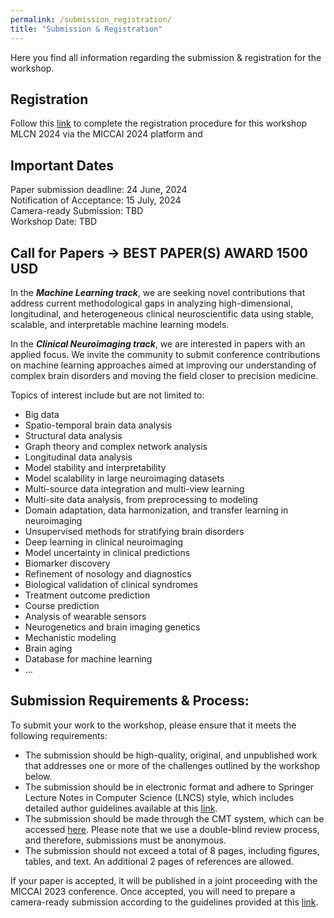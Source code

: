 ```yaml
---
permalink: /submission_registration/
title: "Submission & Registration"
---
```


Here you find all information regarding the submission & registration for the workshop.


## Registration

Follow this [link](https://conferences.miccai.org/2024/en/REGISTRATION.html) to complete the registration procedure for this workshop MLCN 2024 via the MICCAI 2024 platform and 

## Important Dates

Paper submission deadline: 24 June, 2024
<br>
Notification of Acceptance: 15 July, 2024
<br>
Camera-ready Submission: TBD
<br>
Workshop Date: TBD
<br>

## Call for Papers -> BEST PAPER(S) AWARD 1500 USD 

In the ***Machine Learning track***, we are seeking novel contributions that address current methodological gaps in analyzing high-dimensional, longitudinal, and heterogeneous clinical neuroscientific data using stable, scalable, and interpretable machine learning models.

In the ***Clinical Neuroimaging track***, we are interested in papers with an applied focus. We invite the community to submit conference contributions on machine learning approaches aimed at improving our understanding of complex brain disorders and moving the field closer to precision medicine.

Topics of interest include but are not limited to:
<ul>
    <li>Big data</li>
    <li>Spatio-temporal brain data analysis</li>
    <li>Structural data analysis</li>
    <li>Graph theory and complex network analysis</li>
    <li>Longitudinal data analysis</li>
    <li>Model stability and interpretability</li>
    <li>Model scalability in large neuroimaging datasets</li>
    <li>Multi-source data integration and multi-view learning</li>
    <li>Multi-site data analysis, from preprocessing to modeling</li>
    <li>Domain adaptation, data harmonization, and transfer learning in neuroimaging</li>
    <li>Unsupervised methods for stratifying brain disorders</li>
    <li>Deep learning in clinical neuroimaging</li>
    <li>Model uncertainty in clinical predictions</li>
    <li>Biomarker discovery</li>
    <li>Refinement of nosology and diagnostics</li>
    <li>Biological validation of clinical syndromes</li>
    <li>Treatment outcome prediction</li>
    <li>Course prediction</li>
    <li>Analysis of wearable sensors</li>
    <li>Neurogenetics and brain imaging genetics</li>
    <li>Mechanistic modeling</li>
    <li>Brain aging</li>
    <li>Database for machine learning</li>
    <li>...</li>
</ul>

## Submission Requirements & Process:

To submit your work to the workshop, please ensure that it meets the following requirements:
<ul>
    <li>The submission should be high-quality, original, and unpublished work that addresses one or more of the challenges outlined by the workshop below.</li>
    <li>The submission should be in electronic format and adhere to Springer Lecture Notes in Computer Science (LNCS) style, which includes detailed author guidelines available at this <a href="https://conferences.miccai.org/2023/en/PAPER-SUBMISSION-AND-REBUTTAL-GUIDELINES.html#manuscriptpreparation">link</a>.</li>
    <li>The submission should be made through the CMT system, which can be accessed <a href="https://cmt3.research.microsoft.com/MLCN2023">here</a>. Please note that we use a double-blind review process, and therefore, submissions must be anonymous.</li>
    <li>The submission should not exceed a total of 8 pages, including figures, tables, and text. An additional 2 pages of references are allowed.</li>
</ul>
<p>If your paper is accepted, it will be published in a joint proceeding with the MICCAI 2023 conference. Once accepted, you will need to prepare a camera-ready submission according to the guidelines provided at this <a href="https://mlcnworkshop.github.io/camera_ready">link</a>.</p>
